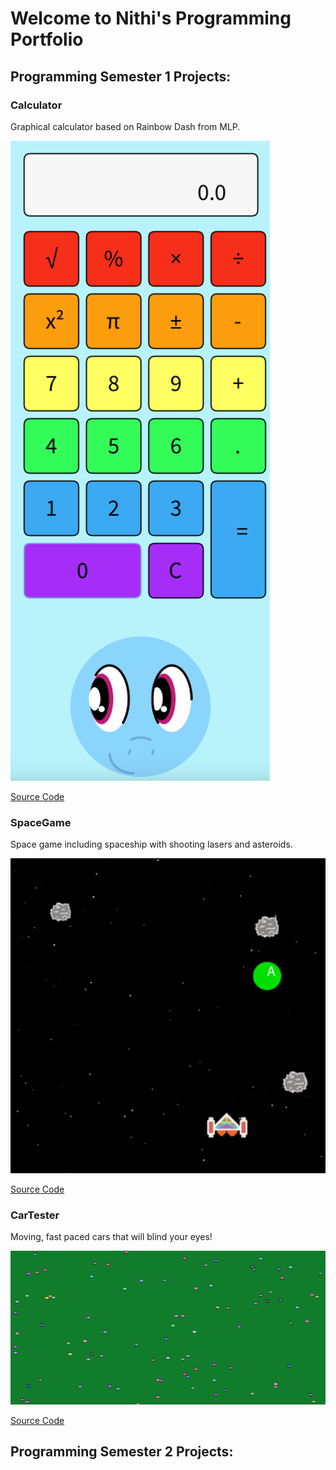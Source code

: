 # Welcome to Nithi's Programming Portfolio

## Programming Semester 1 Projects:

### Calculator

Graphical calculator based on Rainbow Dash from MLP.

![Calculator](https://github.com/NithiRadh/ProgrammingPortfolio2022-2023/blob/gh-pages/images/calc.png?raw=true)

[Source Code](https://github.com/NithiRadh/ProgrammingPortfolio2022-2023/tree/gh-pages/src/Calculator)

### SpaceGame

Space game including spaceship with shooting lasers and asteroids.

![SpaceGame](https://github.com/NithiRadh/ProgrammingPortfolio2022-2023/blob/gh-pages/images/spacegame.png?raw=true)

[Source Code](https://github.com/NithiRadh/ProgrammingPortfolio2022-2023/tree/gh-pages/src/SpaceGame)

### CarTester

Moving, fast paced cars that will blind your eyes!

![CarTester](https://github.com/NithiRadh/ProgrammingPortfolio2022-2023/blob/gh-pages/images/cartester.png?raw=true)

[Source Code](https://github.com/NithiRadh/ProgrammingPortfolio2022-2023/tree/gh-pages/src/CarTester)

## Programming Semester 2 Projects:

